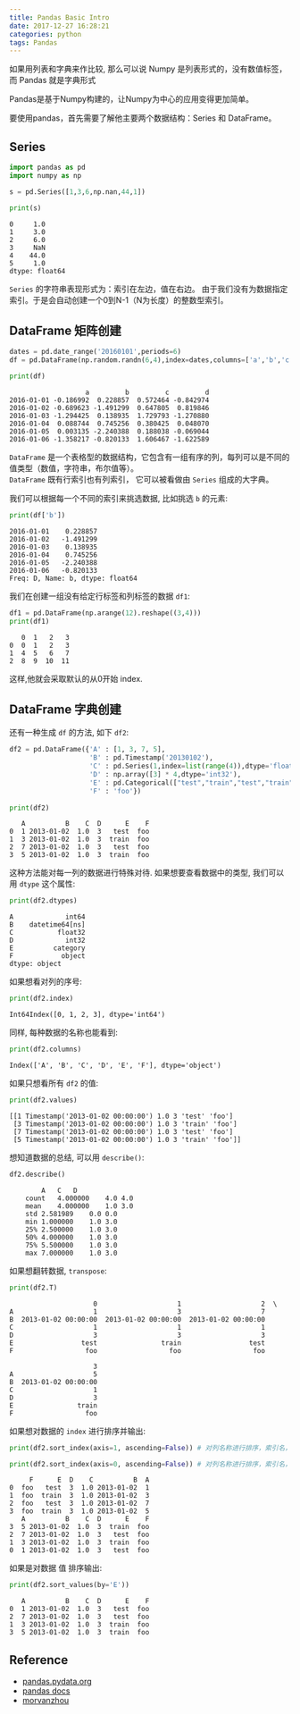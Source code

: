 ```yaml
---
title: Pandas Basic Intro
date: 2017-12-27 16:28:21
categories: python
tags: Pandas   
---
```


如果用列表和字典来作比较, 那么可以说 Numpy 是列表形式的，没有数值标签，而 Pandas 就是字典形式

<!-- more -->

Pandas是基于Numpy构建的，让Numpy为中心的应用变得更加简单。

要使用pandas，首先需要了解他主要两个数据结构：Series 和 DataFrame。

## Series


```python
import pandas as pd
import numpy as np

s = pd.Series([1,3,6,np.nan,44,1])

print(s)
```

    0     1.0
    1     3.0
    2     6.0
    3     NaN
    4    44.0
    5     1.0
    dtype: float64

`Series` 的字符串表现形式为：索引在左边，值在右边。
由于我们没有为数据指定索引。于是会自动创建一个0到N-1（N为长度）的整数型索引。

## DataFrame 矩阵创建


```python
dates = pd.date_range('20160101',periods=6)
df = pd.DataFrame(np.random.randn(6,4),index=dates,columns=['a','b','c','d'])

print(df)
```

                       a         b         c         d
    2016-01-01 -0.186992  0.228857  0.572464 -0.842974
    2016-01-02 -0.689623 -1.491299  0.647805  0.819846
    2016-01-03 -1.294425  0.138935  1.729793 -1.270880
    2016-01-04  0.088744  0.745256  0.380425  0.048070
    2016-01-05  0.003135 -2.240388  0.188038 -0.069044
    2016-01-06 -1.358217 -0.820133  1.606467 -1.622589


`DataFrame` 是一个表格型的数据结构，它包含有一组有序的列，每列可以是不同的值类型（数值，字符串，布尔值等）。  
`DataFrame` 既有行索引也有列索引， 它可以被看做由 `Series` 组成的大字典。

我们可以根据每一个不同的索引来挑选数据, 比如挑选 `b` 的元素:

```python
print(df['b'])
```

    2016-01-01    0.228857
    2016-01-02   -1.491299
    2016-01-03    0.138935
    2016-01-04    0.745256
    2016-01-05   -2.240388
    2016-01-06   -0.820133
    Freq: D, Name: b, dtype: float64


我们在创建一组没有给定行标签和列标签的数据 `df1`:


```python
df1 = pd.DataFrame(np.arange(12).reshape((3,4)))
print(df1)
```

       0  1   2   3
    0  0  1   2   3
    1  4  5   6   7
    2  8  9  10  11

这样,他就会采取默认的从0开始 index.

## DataFrame 字典创建

还有一种生成 `df` 的方法, 如下 `df2`:

```python
df2 = pd.DataFrame({'A' : [1, 3, 7, 5],
                    'B' : pd.Timestamp('20130102'),
                    'C' : pd.Series(1,index=list(range(4)),dtype='float32'),
                    'D' : np.array([3] * 4,dtype='int32'),
                    'E' : pd.Categorical(["test","train","test","train"]),
                    'F' : 'foo'})
                    
print(df2)
```

       A          B    C  D      E    F
    0  1 2013-01-02  1.0  3   test  foo
    1  3 2013-01-02  1.0  3  train  foo
    2  7 2013-01-02  1.0  3   test  foo
    3  5 2013-01-02  1.0  3  train  foo


这种方法能对每一列的数据进行特殊对待. 如果想要查看数据中的类型, 我们可以用 `dtype` 这个属性:


```python
print(df2.dtypes)
```

    A             int64
    B    datetime64[ns]
    C           float32
    D             int32
    E          category
    F            object
    dtype: object


如果想看对列的序号:


```python
print(df2.index)
```

    Int64Index([0, 1, 2, 3], dtype='int64')


同样, 每种数据的名称也能看到:


```python
print(df2.columns)
```

    Index(['A', 'B', 'C', 'D', 'E', 'F'], dtype='object')


如果只想看所有 `df2` 的值:


```python
print(df2.values)
```

    [[1 Timestamp('2013-01-02 00:00:00') 1.0 3 'test' 'foo']
     [3 Timestamp('2013-01-02 00:00:00') 1.0 3 'train' 'foo']
     [7 Timestamp('2013-01-02 00:00:00') 1.0 3 'test' 'foo']
     [5 Timestamp('2013-01-02 00:00:00') 1.0 3 'train' 'foo']]


想知道数据的总结, 可以用 `describe()`:


```python
df2.describe()
```

			A	C	D
		count	4.000000	4.0	4.0
		mean	4.000000	1.0	3.0
		std	2.581989	0.0	0.0
		min	1.000000	1.0	3.0
		25%	2.500000	1.0	3.0
		50%	4.000000	1.0	3.0
		75%	5.500000	1.0	3.0
		max	7.000000	1.0	3.0

如果想翻转数据, `transpose`:


```python
print(df2.T)
```

                         0                    1                    2  \
    A                    1                    3                    7   
    B  2013-01-02 00:00:00  2013-01-02 00:00:00  2013-01-02 00:00:00   
    C                    1                    1                    1   
    D                    3                    3                    3   
    E                 test                train                 test   
    F                  foo                  foo                  foo   
    
                         3  
    A                    5  
    B  2013-01-02 00:00:00  
    C                    1  
    D                    3  
    E                train  
    F                  foo  


如果想对数据的 `index` 进行排序并输出:


```python
print(df2.sort_index(axis=1, ascending=False)) # 对列名称进行排序，索引名，倒排序

print(df2.sort_index(axis=0, ascending=False)) # 对列名称进行排序，索引名，倒排序
```

         F      E  D    C          B  A
    0  foo   test  3  1.0 2013-01-02  1
    1  foo  train  3  1.0 2013-01-02  3
    2  foo   test  3  1.0 2013-01-02  7
    3  foo  train  3  1.0 2013-01-02  5
       A          B    C  D      E    F
    3  5 2013-01-02  1.0  3  train  foo
    2  7 2013-01-02  1.0  3   test  foo
    1  3 2013-01-02  1.0  3  train  foo
    0  1 2013-01-02  1.0  3   test  foo


如果是对数据 值 排序输出:


```python
print(df2.sort_values(by='E'))
```

       A          B    C  D      E    F
    0  1 2013-01-02  1.0  3   test  foo
    2  7 2013-01-02  1.0  3   test  foo
    1  3 2013-01-02  1.0  3  train  foo
    3  5 2013-01-02  1.0  3  train  foo

## Reference

- [pandas.pydata.org][1]
- [pandas docs][2]
- [morvanzhou][3]

[1]: https://pandas.pydata.org/
[2]: http://pandas.pydata.org/pandas-docs/version/0.21/
[3]: https://morvanzhou.github.io